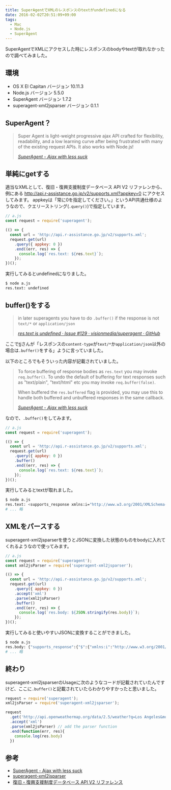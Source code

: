 ```yaml
---
title: SuperAgentでXMLのレスポンスのtextがundefinedになる
date: 2016-02-02T20:51:09+09:00
tags:
  - Mac
  - Node.js
  - SuperAgent
---
```

SuperAgentでXMLにアクセスした時にレスポンスのbodyやtextが取れなかったので調べてみました。

<!-- more -->

## 環境

* OS X El Capitan バージョン 10.11.3
* Node.js バージョン 5.5.0
* SuperAgent バージョン 1.7.2
* superagent-xml2jsparser バージョン 0.1.1

## SuperAgent？

> Super Agent is light-weight progressive ajax API crafted for flexibility, readability, and a low learning curve after being frustrated with many of the existing request APIs. It also works with Node.js!
>
> <cite>[SuperAgent - Ajax with less suck](http://visionmedia.github.io/superagent/)</cite>

## 単純にgetする

適当なXMLとして、復旧・復興支援制度データベース API V2 リファレンから、例にある http://api.r-assistance.go.jp/v2/supports.xml?appkey=0 にアクセスしてみます。
appkeyは「常に0を指定してください。」というAPI共通仕様のようなので、クエリーストリング(`.query()`)で指定しています。

``` js
// a.js
const request = require('superagent');

(() => {
  const url = 'http://api.r-assistance.go.jp/v2/supports.xml';
  request.get(url)
    .query({ appkey: 0 })
    .end((err, res) => {
      console.log(`res.text: ${res.text}`);
    });
})();
```

実行してみるとundefinedになりました。

``` bash
$ node a.js
res.text: undefined
```

## buffer()をする

> in later superagents you have to do `.buffer()` if the response is not `text/*` or `application/json`
>
> <cite>[res.text is undefined · Issue #129 · visionmedia/superagent · GitHub](https://github.com/visionmedia/superagent/issues/129)</cite>

ここで[tj](https://github.com/tj)さんが「レスポンスの`content-type`が`text/*`か`application/json`以外の場合は`.buffer()`をする」ように言っていました。

以下のところでもそういった内容が記載されていました。

> To force buffering of response bodies as `res.text` you may invoke `req.buffer()`. To undo the default of buffering for text responses such as "text/plain", "text/html" etc you may invoke `req.buffer(false)`.
>
> When buffered the `res.buffered` flag is provided, you may use this to handle both buffered and unbuffered responses in the same callback.
>
> <cite>[SuperAgent - Ajax with less suck](http://visionmedia.github.io/superagent/#buffering-responses)</cite>

なので、`.buffer()`をしてみます。

``` js
// a.js
const request = require('superagent');

(() => {
  const url = 'http://api.r-assistance.go.jp/v2/supports.xml';
  request.get(url)
    .query({ appkey: 0 })
    .buffer()
    .end((err, res) => {
      console.log(`res.text: ${res.text}`);
    });
})();
```

実行してみるとtextが取れました。

``` bash
$ node a.js
res.text: <supports_response xmlns:i="http://www.w3.org/2001/XMLSchema-instance"><total_count>1136</total_count><supports><support><id>6039</id><name>住まいの復興給付金</name>
# ... 略
```

## XMLをパースする

superagent-xml2jsparserを使うとJSONに変換した状態のものをbodyに入れてくれるようなので使ってみます。

``` js
// a.js
const request = require('superagent');
const xml2jsParser = require('superagent-xml2jsparser');

(() => {
  const url = 'http://api.r-assistance.go.jp/v2/supports.xml';
  request.get(url)
    .query({ appkey: 0 })
    .accept('xml')
    .parse(xml2jsParser)
    .buffer()
    .end((err, res) => {
      console.log(`res.body: ${JSON.stringify(res.body)}`);
    });
})();
```

実行してみると使いやすいJSONに変換することができました。

``` bash
$ node a.js
res.body: {"supports_response":{"$":{"xmlns:i":"http://www.w3.org/2001/XMLSchema-instance"},"total_count":["1136"],"supports":[{"support":[{"id":["6039"],"name":["住まいの復興給付金"],
# ... 略
```

## 終わり

superagent-xml2jsparserのUsageに次のようなコードが記載されていたんですけど、ここに`.buffer()`と記載されていたらわかりやすかったと思いました。

``` js
request = require('superagent');
xml2jsParser = require('superagent-xml2jsparser');

request
  .get('http://api.openweathermap.org/data/2.5/weather?q=Los Angeles&mode=xml')
  .accept('xml')
  .parse(xml2jsParser) // add the parser function
  .end(function(err, res){
    console.log(res.body)
  })
```

## 参考

* [SuperAgent - Ajax with less suck](http://visionmedia.github.io/superagent/)
* [superagent-xml2jsparser](https://www.npmjs.com/package/superagent-xml2jsparser#usage)
* [復旧・復興支援制度データベース API V2 リファレンス](https://www.r-assistance.go.jp/blob/ssdb-apidoc/API-reference.html)
